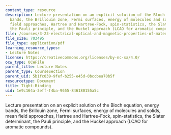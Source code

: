 ```yaml
---
content_type: resource
description: Lecture presentation on an explicit solution of the Bloch equation, energy
  bands, the Brillouin zone, Fermi surfaces, energy of molecules and solids, mean
  field approaches, Hartree and Hartree-Fock, spin-statistics, the Slater determinant,
  the Pauli principle, and the Huckel approach (LCAO for aromatic compounds).
file: /courses/3-23-electrical-optical-and-magnetic-properties-of-materials-fall-2007/1e9c164a3efff4ba9655846180155a5c_clean10.pdf
file_size: 703495
file_type: application/pdf
learning_resource_types:
- Lecture Notes
license: https://creativecommons.org/licenses/by-nc-sa/4.0/
ocw_type: OCWFile
parent_title: Lecture Notes
parent_type: CourseSection
parent_uid: 5b1fc039-9fef-b255-e45d-0bccbea70b5f
resourcetype: Document
title: Tight-Binding
uid: 1e9c164a-3eff-f4ba-9655-846180155a5c
---
```

Lecture presentation on an explicit solution of the Bloch equation, energy bands, the Brillouin zone, Fermi surfaces, energy of molecules and solids, mean field approaches, Hartree and Hartree-Fock, spin-statistics, the Slater determinant, the Pauli principle, and the Huckel approach (LCAO for aromatic compounds).